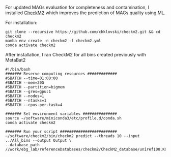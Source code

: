 For updated MAGs evaluation for completeness and contamination, 
I installed [CheckM2](https://github.com/chklovski/CheckM2) 
which improves the prediction of MAGs quality using ML.

For installation:
```
git clone --recursive https://github.com/chklovski/checkm2.git && cd checkm2
mamba env create -n checkm2 -f checkm2.yml
conda activate checkm2
```

After installation, I ran CheckM2 for all bins created previously with MetaBat2
```
#!/bin/bash
####### Reserve computing resources #############
#SBATCH --time=01:00:00
#SBATCH --mem=20G
#SBATCH --partition=bigmem
#SBATCH --gres=gpu:1
#SBATCH --nodes=1
#SBATCH --ntasks=1
#SBATCH --cpus-per-task=4

####### Set environment variables ###############
source ~/software/miniconda3/etc/profile.d/conda.sh
conda activate checkm2

####### Run your script #########################
~/software/checkm2/bin/checkm2 predict --threads 10 --input ../All_bins --output Output \
--database_path //work/ebg_lab/referenceDatabases/checkm2/CheckM2_database/uniref100.KO.1.dmnd
```

